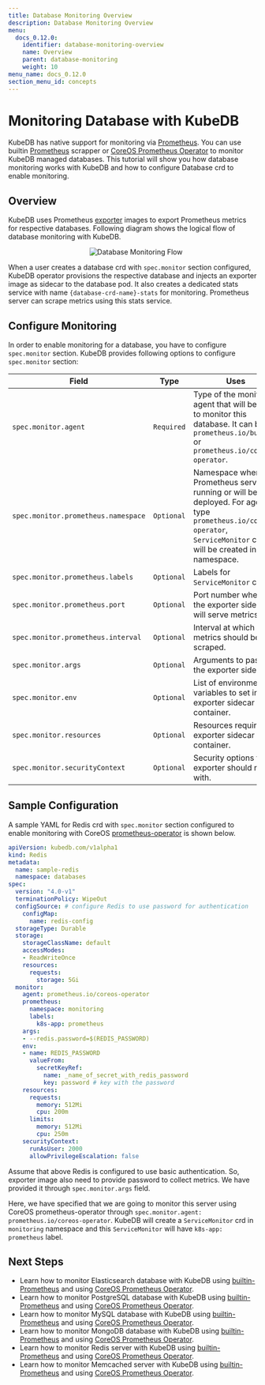 ```yaml
---
title: Database Monitoring Overview
description: Database Monitoring Overview
menu:
  docs_0.12.0:
    identifier: database-monitoring-overview
    name: Overview
    parent: database-monitoring
    weight: 10
menu_name: docs_0.12.0
section_menu_id: concepts
---
```


# Monitoring Database with KubeDB

KubeDB has native support for monitoring via [Prometheus](https://prometheus.io/). You can use builtin [Prometheus](https://github.com/prometheus/prometheus) scrapper or [CoreOS Prometheus Operator](https://github.com/coreos/prometheus-operator) to monitor KubeDB managed databases. This tutorial will show you how database monitoring works with KubeDB and how to configure Database crd to enable monitoring.

## Overview

KubeDB uses Prometheus [exporter](https://prometheus.io/docs/instrumenting/exporters/#databases) images to export Prometheus metrics for respective databases. Following diagram shows the logical flow of database monitoring with KubeDB.

<p align="center">
  <img alt="Database Monitoring Flow"  src="/docs/0.12.0/images/concepts/monitoring/database-monitoring-overview.svg">
</p>

When a user creates a database crd with `spec.monitor` section configured, KubeDB operator provisions the respective database and injects an exporter image as sidecar to the database pod. It also creates a dedicated stats service with name `{database-crd-name}-stats` for monitoring. Prometheus server can scrape metrics using this stats service.

## Configure Monitoring

In order to enable monitoring for a database, you have to configure `spec.monitor` section. KubeDB provides following options to configure `spec.monitor` section:

|                Field                |    Type    |                                                                                     Uses                                                                                      |
| ----------------------------------- | ---------- | ----------------------------------------------------------------------------------------------------------------------------------------------------------------------------- |
| `spec.monitor.agent`                | `Required` | Type of the monitoring agent that will be used to monitor this database. It can be `prometheus.io/builtin` or `prometheus.io/coreos-operator`.                              |
| `spec.monitor.prometheus.namespace` | `Optional` | Namespace where the Prometheus server is running or will be deployed. For agent type `prometheus.io/coreos-operator`, `ServiceMonitor` crd will be created in this namespace. |
| `spec.monitor.prometheus.labels`    | `Optional` | Labels for `ServiceMonitor`  crd.                                                                                                                                             |
| `spec.monitor.prometheus.port`      | `Optional` | Port number where the exporter side car will serve metrics.                                                                                                                   |
| `spec.monitor.prometheus.interval`  | `Optional` | Interval at which metrics should be scraped.                                                                                                                                  |
| `spec.monitor.args`                 | `Optional` | Arguments to pass to the exporter sidecar.                                                                                                                                    |
| `spec.monitor.env`                  | `Optional` | List of environment variables to set in the exporter sidecar container.                                                                                                       |
| `spec.monitor.resources`            | `Optional` | Resources required by exporter sidecar container.                                                                                                                             |
| `spec.monitor.securityContext`      | `Optional` | Security options the exporter should run with.                                                                                                                                |

## Sample Configuration

A sample YAML for Redis crd with `spec.monitor` section configured to enable monitoring with CoreOS [prometheus-operator](https://github.com/coreos/prometheus-operator) is shown below.

```yaml
apiVersion: kubedb.com/v1alpha1
kind: Redis
metadata:
  name: sample-redis
  namespace: databases
spec:
  version: "4.0-v1"
  terminationPolicy: WipeOut
  configSource: # configure Redis to use password for authentication
    configMap:
      name: redis-config
  storageType: Durable
  storage:
    storageClassName: default
    accessModes:
    - ReadWriteOnce
    resources:
      requests:
        storage: 5Gi
  monitor:
    agent: prometheus.io/coreos-operator
    prometheus:
      namespace: monitoring
      labels:
        k8s-app: prometheus
    args:
    - --redis.password=$(REDIS_PASSWORD)
    env:
    - name: REDIS_PASSWORD
      valueFrom:
        secretKeyRef:
          name: _name_of_secret_with_redis_password
          key: password # key with the password
    resources:
      requests:
        memory: 512Mi
        cpu: 200m
      limits:
        memory: 512Mi
        cpu: 250m
    securityContext:
      runAsUser: 2000
      allowPrivilegeEscalation: false
```

Assume that above Redis is configured to use basic authentication. So, exporter image also need to provide password to collect metrics. We have provided it through `spec.monitor.args` field.

Here, we have specified that we are going to monitor this server using CoreOS prometheus-operator through `spec.monitor.agent: prometheus.io/coreos-operator`. KubeDB will create a `ServiceMonitor` crd in `monitoring` namespace and this `ServiceMonitor` will have `k8s-app: prometheus` label.

## Next Steps

- Learn how to monitor Elasticsearch database with KubeDB using [builtin-Prometheus](/docs/0.12.0/guides/elasticsearch/monitoring/using-builtin-prometheus) and using [CoreOS Prometheus Operator](/docs/0.12.0/guides/elasticsearch/monitoring/using-coreos-prometheus-operator).
- Learn how to monitor PostgreSQL database with KubeDB using [builtin-Prometheus](/docs/0.12.0/guides/postgres/monitoring/using-builtin-prometheus) and using [CoreOS Prometheus Operator](/docs/0.12.0/guides/postgres/monitoring/using-coreos-prometheus-operator).
- Learn how to monitor MySQL database with KubeDB using [builtin-Prometheus](/docs/0.12.0/guides/mysql/monitoring/using-builtin-prometheus) and using [CoreOS Prometheus Operator](/docs/0.12.0/guides/mysql/monitoring/using-coreos-prometheus-operator).
- Learn how to monitor MongoDB database with KubeDB using [builtin-Prometheus](/docs/0.12.0/guides/mongodb/monitoring/using-builtin-prometheus) and using [CoreOS Prometheus Operator](/docs/0.12.0/guides/mongodb/monitoring/using-coreos-prometheus-operator).
- Learn how to monitor Redis server with KubeDB using [builtin-Prometheus](/docs/0.12.0/guides/redis/monitoring/using-builtin-prometheus) and using [CoreOS Prometheus Operator](/docs/0.12.0/guides/redis/monitoring/using-coreos-prometheus-operator).
- Learn how to monitor Memcached server with KubeDB using [builtin-Prometheus](/docs/0.12.0/guides/memcached/monitoring/using-builtin-prometheus) and using [CoreOS Prometheus Operator](/docs/0.12.0/guides/memcached/monitoring/using-coreos-prometheus-operator).
